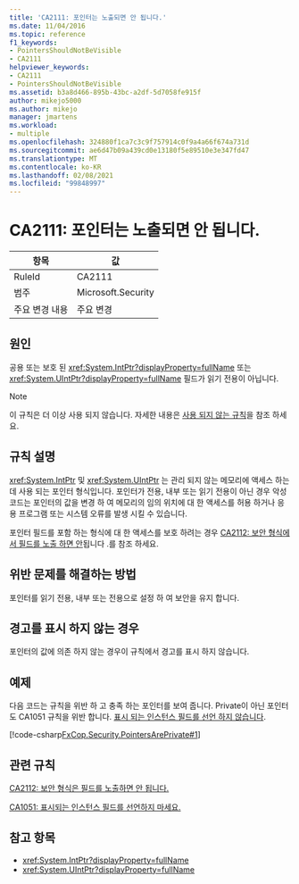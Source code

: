```yaml
---
title: 'CA2111: 포인터는 노출되면 안 됩니다.'
ms.date: 11/04/2016
ms.topic: reference
f1_keywords:
- PointersShouldNotBeVisible
- CA2111
helpviewer_keywords:
- CA2111
- PointersShouldNotBeVisible
ms.assetid: b3a8d466-895b-43bc-a2df-5d7058fe915f
author: mikejo5000
ms.author: mikejo
manager: jmartens
ms.workload:
- multiple
ms.openlocfilehash: 324880f1ca7c3c9f757914c0f9a4a66f674a731d
ms.sourcegitcommit: ae6d47b09a439cd0e13180f5e89510e3e347fd47
ms.translationtype: MT
ms.contentlocale: ko-KR
ms.lasthandoff: 02/08/2021
ms.locfileid: "99848997"
---
```

# <a name="ca2111-pointers-should-not-be-visible"></a>CA2111: 포인터는 노출되면 안 됩니다.

|항목|값|
|-|-|
|RuleId|CA2111|
|범주|Microsoft.Security|
|주요 변경 내용|주요 변경|

## <a name="cause"></a>원인
공용 또는 보호 된 <xref:System.IntPtr?displayProperty=fullName> 또는 <xref:System.UIntPtr?displayProperty=fullName> 필드가 읽기 전용이 아닙니다.

> [!NOTE]
> 이 규칙은 더 이상 사용 되지 않습니다. 자세한 내용은 [사용 되지 않는 규칙](fxcop-unported-deprecated-rules.md)을 참조 하세요.

## <a name="rule-description"></a>규칙 설명
 <xref:System.IntPtr> 및 <xref:System.UIntPtr> 는 관리 되지 않는 메모리에 액세스 하는 데 사용 되는 포인터 형식입니다. 포인터가 전용, 내부 또는 읽기 전용이 아닌 경우 악성 코드는 포인터의 값을 변경 하 여 메모리의 임의 위치에 대 한 액세스를 허용 하거나 응용 프로그램 또는 시스템 오류를 발생 시킬 수 있습니다.

포인터 필드를 포함 하는 형식에 대 한 액세스를 보호 하려는 경우 [CA2112: 보안 형식에서 필드를 노출 하면 안](../code-quality/ca2112.md)됩니다 .를 참조 하세요.

## <a name="how-to-fix-violations"></a>위반 문제를 해결하는 방법
포인터를 읽기 전용, 내부 또는 전용으로 설정 하 여 보안을 유지 합니다.

## <a name="when-to-suppress-warnings"></a>경고를 표시 하지 않는 경우
포인터의 값에 의존 하지 않는 경우이 규칙에서 경고를 표시 하지 않습니다.

## <a name="example"></a>예제
다음 코드는 규칙을 위반 하 고 충족 하는 포인터를 보여 줍니다. Private이 아닌 포인터도 CA1051 규칙을 위반 합니다. [표시 되는 인스턴스 필드를 선언 하지 않습니다](/dotnet/fundamentals/code-analysis/quality-rules/ca1051).

[!code-csharp[FxCop.Security.PointersArePrivate#1](../code-quality/codesnippet/CSharp/ca2111-pointers-should-not-be-visible_1.cs)]

## <a name="related-rules"></a>관련 규칙
[CA2112: 보안 형식은 필드를 노출하면 안 됩니다.](../code-quality/ca2112.md)

[CA1051: 표시되는 인스턴스 필드를 선언하지 마세요.](/dotnet/fundamentals/code-analysis/quality-rules/ca1051)

## <a name="see-also"></a>참고 항목

- <xref:System.IntPtr?displayProperty=fullName>
- <xref:System.UIntPtr?displayProperty=fullName>
